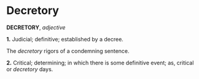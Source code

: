 # Decretory

**DECRETORY**, _adjective_

**1.** Judicial; definitive; established by a decree.

The _decretory_ rigors of a condemning sentence.

**2.** Critical; determining; in which there is some definitive event; as, critical or _decretory_ days.